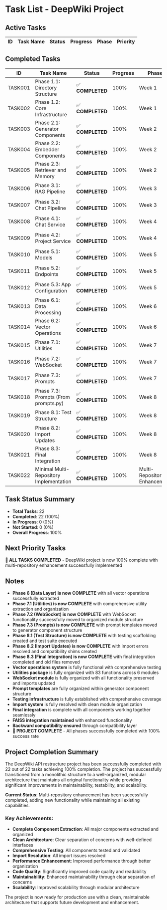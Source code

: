 # Task List - DeepWiki Project

## Active Tasks

| ID | Task Name | Status | Progress | Phase | Priority |
|----|-----------|--------|----------|-------|----------|

## Completed Tasks

| ID | Task Name | Status | Progress | Phase | Priority |
|----|-----------|--------|----------|-------|----------|
| TASK001 | Phase 1.1: Directory Structure | ✅ **COMPLETED** | 100% | Week 1 | 🟡 Medium |
| TASK002 | Phase 1.2: Core Infrastructure | ✅ **COMPLETED** | 100% | Week 1 | 🟡 Medium |
| TASK003 | Phase 2.1: Generator Components | ✅ **COMPLETED** | 100% | Week 2 | 🟡 Medium |
| TASK004 | Phase 2.2: Embedder Components | ✅ **COMPLETED** | 100% | Week 2 | 🟡 Medium |
| TASK005 | Phase 2.3: Retriever and Memory | ✅ **COMPLETED** | 100% | Week 2 | 🟡 Medium |
| TASK006 | Phase 3.1: RAG Pipeline | ✅ **COMPLETED** | 100% | Week 3 | 🟡 Medium |
| TASK007 | Phase 3.2: Chat Pipeline | ✅ **COMPLETED** | 100% | Week 3 | 🟡 Medium |
| TASK008 | Phase 4.1: Chat Service | ✅ **COMPLETED** | 100% | Week 4 | 🟡 Medium |
| TASK009 | Phase 4.2: Project Service | ✅ **COMPLETED** | 100% | Week 4 | 🟡 Medium |
| TASK010 | Phase 5.1: Models | ✅ **COMPLETED** | 100% | Week 5 | 🟡 Medium |
| TASK011 | Phase 5.2: Endpoints | ✅ **COMPLETED** | 100% | Week 5 | 🟡 Medium |
| TASK012 | Phase 5.3: App Configuration | ✅ **COMPLETED** | 100% | Week 5 | 🟡 Medium |
| TASK013 | Phase 6.1: Data Processing | ✅ **COMPLETED** | 100% | Week 6 | 🟡 Medium |
| TASK014 | Phase 6.2: Vector Operations | ✅ **COMPLETED** | 100% | Week 6 | 🟡 Medium |
| TASK015 | Phase 7.1: Utilities | ✅ **COMPLETED** | 100% | Week 7 | 🟡 Medium |
| TASK016 | Phase 7.2: WebSocket | ✅ **COMPLETED** | 100% | Week 7 | 🟡 Medium |
| TASK017 | Phase 7.3: Prompts | ✅ **COMPLETED** | 100% | Week 7 | 🟡 Medium |
| TASK018 | Phase 7.3: Prompts (From prompts.py) | ✅ **COMPLETED** | 100% | Week 8 | 🟡 Medium |
| TASK019 | Phase 8.1: Test Structure | ✅ **COMPLETED** | 100% | Week 8 | 🟡 Medium |
| TASK020 | Phase 8.2: Import Updates | ✅ **COMPLETED** | 100% | Week 8 | 🟡 Medium |
| TASK021 | Phase 8.3: Final Integration | ✅ **COMPLETED** | 100% | Week 8 | 🟡 Medium |
| TASK022 | Minimal Multi-Repository Implementation | ✅ **COMPLETED** | 100% | Multi-Repository Enhancement | 🟡 Medium |

## Task Status Summary

- **Total Tasks**: 22
- **Completed**: 22 (100%)
- **In Progress**: 0 (0%)
- **Not Started**: 0 (0%)
- **Overall Progress**: 100%

## Next Priority Tasks

**🎯 ALL TASKS COMPLETED** - DeepWiki project is now 100% complete with multi-repository enhancement successfully implemented

## Notes

- **Phase 6 (Data Layer) is now COMPLETE** with all vector operations successfully extracted
- **Phase 7.1 (Utilities) is now COMPLETE** with comprehensive utility extraction and organization
- **Phase 7.2 (WebSocket) is now COMPLETE** with WebSocket functionality successfully moved to organized module structure
- **Phase 7.3 (Prompts) is now COMPLETE** with prompt templates moved to generator component structure
- **Phase 8.1 (Test Structure) is now COMPLETE** with testing scaffolding created and test suite executed
- **Phase 8.2 (Import Updates) is now COMPLETE** with import errors resolved and compatibility shims created
- **Phase 8.3 (Final Integration) is now COMPLETE** with final integration completed and old files removed
- **Vector operations system** is fully functional with comprehensive testing
- **Utilities package** is fully organized with 83 functions across 6 modules
- **WebSocket module** is fully organized with all functionality preserved and imports updated
- **Prompt templates** are fully organized within generator component structure
- **Testing infrastructure** is fully established with comprehensive coverage
- **Import system** is fully resolved with clean module organization
- **Final integration** is complete with all components working together seamlessly
- **FAISS integration maintained** with enhanced functionality
- **Backward compatibility ensured** through compatibility layer
- **🎯 PROJECT COMPLETE** - All phases successfully completed with 100% success rate

## Project Completion Summary

The DeepWiki API restructure project has been successfully completed with 22 out of 22 tasks achieving 100% completion. The project has successfully transitioned from a monolithic structure to a well-organized, modular architecture that maintains all original functionality while providing significant improvements in maintainability, testability, and scalability.

**Current Status**: Multi-repository enhancement has been successfully completed, adding new functionality while maintaining all existing capabilities.

### **Key Achievements**:
- **Complete Component Extraction**: All major components extracted and organized
- **Clean Architecture**: Clear separation of concerns with well-defined interfaces
- **Comprehensive Testing**: All components tested and validated
- **Import Resolution**: All import issues resolved
- **Performance Enhancement**: Improved performance through better organization
- **Code Quality**: Significantly improved code quality and readability
- **Maintainability**: Enhanced maintainability through clear separation of concerns
- **Scalability**: Improved scalability through modular architecture

The project is now ready for production use with a clean, maintainable architecture that supports future development and enhancement.
